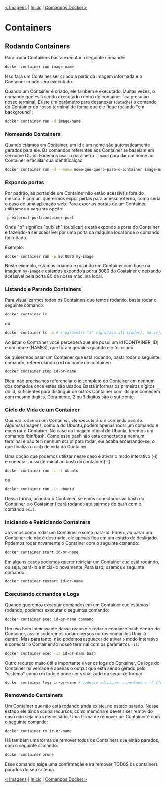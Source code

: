 [< Imagens](4-Imagens.md) | [Início](README.md) | [Comandos Docker >](6-ComandosDocker.md)

# Containers

## Rodando Containers

Para rodar Containers basta executar o seguinte comando:

```bash
docker container run image-name
```
Isso fará um Container ser criado a partir da Imagem informada e o Container criado será executado.

Quando um Container é criado, ele também é executado. Muitas vezes, o comando que está sendo executado dentro do container fica preso ao nosso terminal. Existe um parâmetro para desanexar (```detache```) o comando do Container do nosso terminal de forma que ele fique rodando "em background":

```bash
docker container run -d image-name
```

### Nomeando Containers

Quando criamos um Container, um id e um nome são automaticamente gerados para ele. Os comandos referentes aos Container se baseiam em sei nome OU id. Podemos usar o parâmetro ```--name``` para dar um nome ao Container e facilitar sua identificalçao:

```bash
docker container run -d --name nome-que-quero-para-o-container image-name
```

### Expondo portas

Por padrão, as portas de um Container não estão acessíveis fora do mesmo. É comum querermos expor portas para acesso externo, como seria o caso de uma aplicação web. Para expor as portas de um Container, utilizamos a seguinte opção:

```
-p external-port:container-port
```

Onde "p" significa "publish" (publicar) e está expondo a porta do Container e fazendo-a ser acessível por uma porta da máquina local onde o comando foi rodado.

Exemplo:
```bash
docker container run -p 80:8080 my-image
```

Neste exemplo, estamos criando e rodando um Container com base na imagem ```my-image``` e estamos expondo a porta 8080 do Container e deixando acessível pela porta 80 da nossa máquina local.

### Listando e Parando Containers

Para visualizarmos todos os Containers que temos rodando, basta rodar o seguinte comando:
```bash
docker container ls
```
ou
```bash
docker container ls -a # o parâmetro "a" significa all (todos), ou seja, listar todas os containers, até os que não estão rodando.
```
Ao listar o Contrainer você perceberá que ele posui um id (CONTAINER_ID) e um nome (NAMES), que foram gerados quando ele foi criado.

Se quisermos parar um Container que está rodando, basta rodar o seguinte comando, referenciando o id ou nome do container:
```bash
docker container stop id-or-name
```

Dica: não precisamos referenciar o id completo do Container em nenhum dos comados onde estes são usados. Basta informar os primeiros dígitos do id, suficientes para distinguir de outros Container com ids que comecem com mesmo dígitos. Geramente, 2 ou 3 dígitos são o suficiente.

### Ciclo de Vida de um Container 

Quando rodamos um Container, ele executará um comando padrão. Algumas Imagens, como a do Ubuntu, podem apenas rodar um comando e encerrar o Container. No caso da Imagem oficial do Ubuntu, teremos um comando /bin/bash. Como esse bash não está conectado a nenhum terminal e não tem nenhum script para rodar, ele acaba encerrando-se, o que finaliza o ciclo de vida do Container.

Uma opção que podemos utilizar nesse caso é ativar o modo interativo (-i) e conectar nosso terminal ao bash do container (-t):
```bash
docker container run -i -t ubuntu
```
ou 
```bash
docker container run -it ubuntu
```

Dessa forma, ao rodar o Container, seremos conectados ao bash do Container e o Container ficará rodando até sairmos do bash com o comando ```exit```.

### Iniciando e Reiniciando Containers

Já vimos como rodar um Container e como pará-lo. Porém, ao parar um Container ele não é destruído, ele apenas fica em um estado de desligado. Podemos rodar novamente o Container com o seguinte comando:

```bash
docker container start id-or-name
```

Em alguns casos podemos querer reiniciar um Container que está rodando, ou seja, pará-lo e iniciá-lo novamente. Para isso, usamos o seguinte comando:

```bash
docker container restart id-or-name
```

### Executando comandos e Logs

Quando queremos executar comandos em um Container que estamos rodando, podemos executar o seguintes comando:

```bash
docker container exec id-or-name command
```

Um uso bem interessante desse recurso é rodar o comando bash dentro do Container, assim poderemos rodar diversos outros comandos Unix lá dentro. Mas para tanto, não podemos esquecer de ativar o modo interativo e conectar o Container ao nosso terminal com os parâmetros ```-it```:

```bash
docker container exec -it id-or-name bash
```

Outro recurso muito útil e importante é ver os logs do Container, Os logs do Container na verdade é apenas o output que está sendo gerado pelo "sistema" como um todo e pode ser visualizado da seguinte forma:

```bash
docker container logs ir-or-name # pode-se adicionar o parâmetro -f (follow) para seguirmos o log continuamente enquanto ele é gerado.
```

### Removendo Containers

Um Container que não está rodando ainda existe, no estado parado. Nesse estado ele ainda ocupa recursos, como memória e deveria ser removido caso não seja mais necessário. Uma forma de remover um Container é com o seguinte comando:


```bash
docker container rm ir-or-name
```

Há também uma forma de remover todos os Containers que estão parados, com o seguinte comando:

```bash
docker container prune
```

Esse comando exige uma confirmação e irá remover TODOS os containers parados do seu sistema.

[< Imagens](4-Imagens.md) | [Início](README.md) | [Comandos Docker >](6-ComandosDocker.md)
